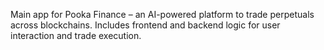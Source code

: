 Main app for Pooka Finance – an AI-powered platform to trade perpetuals across blockchains. Includes frontend and backend logic for user interaction and trade execution.
